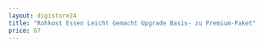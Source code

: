 ```yaml
---
layout: digistore24
title: "Rohkost Essen Leicht Gemacht Upgrade Basis- zu Premium-Paket"
price: 67
---
```

